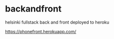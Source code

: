 # backandfront
helsinki fullstack back and front deployed to heroku


https://phonefront.herokuapp.com/
